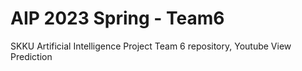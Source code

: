 # AIP 2023 Spring - Team6
SKKU Artificial Intelligence Project Team 6 repository, Youtube View Prediction
